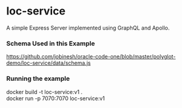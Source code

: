 # loc-service

A simple Express Server implemented using GraphQL and Apollo.

### Schema Used in this Example 

https://github.com/jobinesh/oracle-code-one/blob/master/polyglot-demo/loc-service/data/schema.js    

### Running the example

docker build -t loc-service:v1 .  
docker run -p 7070:7070  loc-service:v1 
